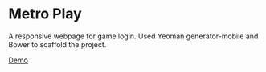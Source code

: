 Metro Play
==========

A responsive webpage for game login. Used Yeoman generator-mobile and Bower to scaffold the project.

[Demo](http://cgarstin.github.io/metro-play/app/app.html)
